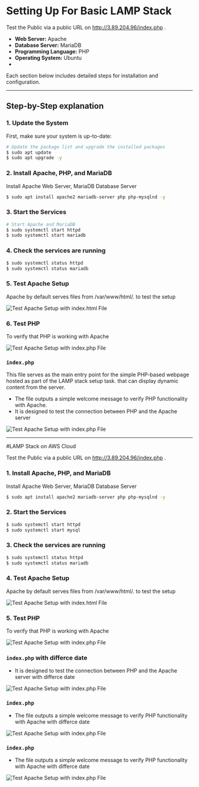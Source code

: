 # Setting Up For Basic LAMP Stack 

Test the Public  via a public URL on http://3.89.204.96/index.php .


- **Web Server:** Apache
- **Database Server:** MariaDB
- **Programming Language:** PHP
- **Operating System:** Ubuntu
- 
Each section below includes detailed steps for installation and configuration.


---

## Step-by-Step explanation 

### 1. **Update the System**
First, make sure your system is up-to-date:

```bash
# Update the package list and upgrade the installed packages
$ sudo apt update
$ sudo apt upgrade -y
```
### 2. **Install Apache, PHP, and MariaDB**
Install Apache Web Server, MariaDB Database Server

```bash
$ sudo apt install apache2 mariadb-server php php-mysqlnd -y

```

### 3. **Start the Services**

```bash
# Start Apache and MariaDB
$ sudo systemctl start httpd
$ sudo systemctl start mariadb

```

### 4. **Check the services are running**

```bash
$ sudo systemctl status httpd
$ sudo systemctl status mariadb

```


### 5. **Test Apache Setup**
Apache by default serves files from /var/www/html/.  to test the setup 

![Test Apache Setup with index.html File ](./img/Html.png)



### 6. **Test PHP**
To verify that PHP is working with Apache

![Test Apache Setup with index.php File ](./img/indexPHP.png)


### `index.php`

This file serves as the main entry point for the simple PHP-based webpage hosted as part of the LAMP stack setup task. that can display dynamic content from the server.

- The file outputs a simple welcome message to verify PHP functionality with Apache.
- It is designed to test the connection between PHP and the Apache server



![Test Apache Setup with index.php File ](./img/PHP-2.png)


---

#LAMP Stack on AWS Cloud

Test the Public  via a public URL on http://3.89.204.96/index.php  .

### 1. **Install Apache, PHP, and MariaDB**
Install Apache Web Server, MariaDB Database Server

```bash
$ sudo apt install apache2 mariadb-server php php-mysqlnd -y

```

### 2. **Start the Services**

```bash
$ sudo systemctl start httpd
$ sudo systemctl start mysql

```

### 3. **Check the services are running**

```bash
$ sudo systemctl status httpd
$ sudo systemctl status mariadb

```


### 4. **Test Apache Setup**
Apache by default serves files from /var/www/html/.  to test the setup 

![Test Apache Setup with index.html File ](./img/hello-cloud.png)



### 5. **Test PHP**
To verify that PHP is working with Apache

![Test Apache Setup with index.php File ](./img/cloud-php-1.png)


### `index.php` with differce date

- It is designed to test the connection between PHP and the Apache server with differce date

![Test Apache Setup with index.php File ](./img/cloud-php-2.png)


### `index.php`

- The file outputs a simple welcome message to verify PHP functionality with Apache  with differce date

![Test Apache Setup with index.php File ](./img/cloud-php-3.png)



### `index.php`

- The file outputs a simple welcome message to verify PHP functionality with Apache  with differce date


![Test Apache Setup with index.php File ](./img/cloud-php-4.png)
